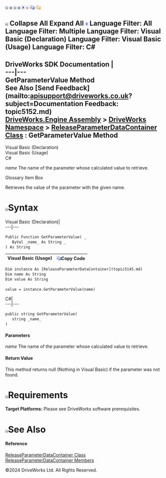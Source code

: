 ![](dotnetimages/collapse.gif) ![](dotnetimages/expand.gif) ![](dotnetimages/collapse.gif) ![](dotnetimages/expand.gif) ![](dotnetimages/drpdown.gif) ![](dotnetimages/drpdown_orange.gif) ![](dotnetimages/copycode.gif) ![](dotnetimages/copycodeHighlight.gif)

![](dotnetimages/collapse.gif) Collapse All Expand All ![](dotnetimages/drpdown.gif) Language Filter: All  Language Filter: Multiple  Language Filter: Visual Basic (Declaration) Language Filter: Visual Basic (Usage) Language Filter: C#  
---  
DriveWorks SDK Documentation  |   
---|---  
GetParameterValue Method   
See Also [Send Feedback](mailto:apisupport@driveworks.co.uk?subject=Documentation Feedback: topic5152.md)  
[DriveWorks.Engine Assembly](topic2156.md) > [DriveWorks Namespace](topic2159.md) > [ReleaseParameterDataContainer Class](topic5145.md) : GetParameterValue Method  
---  
  
Visual Basic (Declaration)    
Visual Basic (Usage)    
C# 

_name_
    The name of the parameter whose calculated value to retrieve.

Glossary Item Box

Retrieves the value of the parameter with the given name. 

# ![](dotnetimages/collapse.gif)Syntax

Visual Basic (Declaration)|   
---|---  
      
    
    Public Function GetParameterValue( _
       ByVal _name_ As String _
    ) As String  
  
Visual Basic (Usage)| ![](dotnetimages/copycode.gif)Copy Code  
---|---  
      
    
    Dim instance As [ReleaseParameterDataContainer](topic5145.md)
    Dim name As String
    Dim value As String
     
    value = instance.GetParameterValue(name)  
  
C#|   
---|---  
      
    
    public string GetParameterValue( 
       string _name_
    )  
  
#### Parameters

 _name_
    The name of the parameter whose calculated value to retrieve.

#### Return Value

This method returns null (Nothing in Visual Basic) if the parameter was not found.

# ![](dotnetimages/collapse.gif)Requirements

**Target Platforms:** Please see DriveWorks software prerequisites.

# ![](dotnetimages/collapse.gif)See Also

#### Reference

[ReleaseParameterDataContainer Class](topic5145.md)   
[ReleaseParameterDataContainer Members](topic5146.md)

©2024 DriveWorks Ltd. All Rights Reserved.
